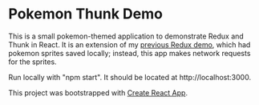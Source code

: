 # Pokemon Thunk Demo

This is a small pokemon-themed application to demonstrate Redux and Thunk in React. It is an extension of my [previous Redux demo](https://github.com/ajsales/redux-demo), which had pokemon sprites saved locally; instead, this app makes network requests for the sprites.

Run locally with "npm start". It should be located at http://localhost:3000.

This project was bootstrapped with [Create React App](https://github.com/facebook/create-react-app).

